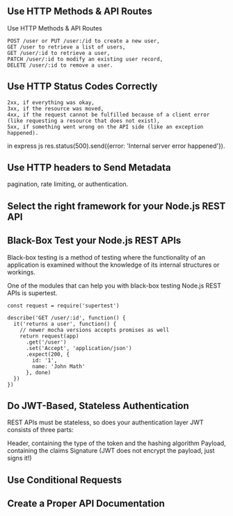## Use HTTP Methods & API Routes
Use HTTP Methods & API Routes
```
POST /user or PUT /user:/id to create a new user,
GET /user to retrieve a list of users,
GET /user/:id to retrieve a user,
PATCH /user/:id to modify an existing user record,
DELETE /user/:id to remove a user.
```
## Use HTTP Status Codes Correctly
```
2xx, if everything was okay,
3xx, if the resource was moved,
4xx, if the request cannot be fulfilled because of a client error (like requesting a resource that does not exist),
5xx, if something went wrong on the API side (like an exception happened).
```

in express js
res.status(500).send({error: 'Internal server error happened'}).

## Use HTTP headers to Send Metadata
pagination,
rate limiting,
or authentication.

## Select the right framework for your Node.js REST API

## Black-Box Test your Node.js REST APIs
Black-box testing is a method of testing where the functionality of an application is examined without the knowledge of its internal structures or workings.

One of the modules that can help you with black-box testing Node.js REST APIs is supertest.

```
const request = require('supertest')

describe('GET /user/:id', function() {
  it('returns a user', function() {
    // newer mocha versions accepts promises as well
    return request(app)
      .get('/user')
      .set('Accept', 'application/json')
      .expect(200, {
        id: '1',
        name: 'John Math'
      }, done)
  })
})
```
## Do JWT-Based, Stateless Authentication

REST APIs must be stateless, so does your authentication layer
JWT consists of three parts:

Header, containing the type of the token and the hashing algorithm
Payload, containing the claims
Signature (JWT does not encrypt the payload, just signs it!)

## Use Conditional Requests

## Create a Proper API Documentation

